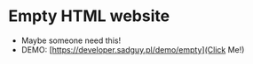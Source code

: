 # Empty HTML website
- Maybe someone need this!
- DEMO: [https://developer.sadguy.pl/demo/empty](Click Me!)
